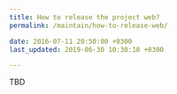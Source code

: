 ```yaml
---
title: How to release the project web?
permalink: /maintain/how-to-release-web/

date: 2016-07-11 20:50:00 +0300
last_updated: 2019-06-30 10:30:18 +0300

---
```


TBD
